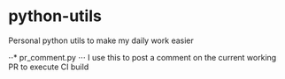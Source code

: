 # python-utils
Personal python utils to make my daily work easier

⋅⋅* pr_comment.py
⋅⋅⋅ I use this to post a comment on the current working PR to execute CI build

